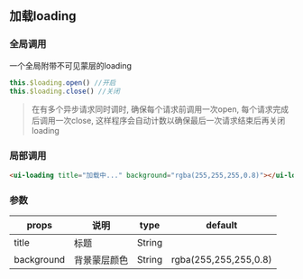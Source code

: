 ## 加载loading

### 全局调用
一个全局附带不可见蒙层的loading
```js
this.$loading.open() //开启
this.$loading.close() //关闭
```
>在有多个异步请求同时调时, 确保每个请求前调用一次open, 每个请求完成后调用一次close, 这样程序会自动计数以确保最后一次请求结束后再关闭loading

### 局部调用
```html
<ui-loading title="加载中..." background="rgba(255,255,255,0.8)"></ui-loading>
```

### 参数

props       |    说明        |  type    | default                 
------------|----------------|----------|-------------------------
title       |  标题          | String   |                      
background  |  背景蒙层颜色  | String   | rgba(255,255,255,0.8)